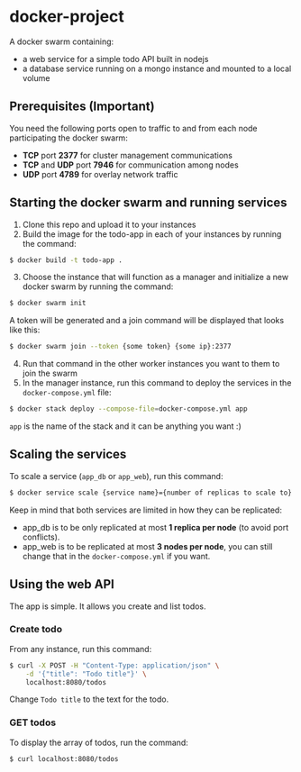# docker-project
A docker swarm containing:
- a web service for a simple todo API built in nodejs
- a database service running on a mongo instance and mounted to a local volume

## Prerequisites (Important)
You need the following ports open to traffic to and from each node participating the docker swarm:
- **TCP** port **2377** for cluster management communications
- **TCP** and **UDP** port **7946** for communication among nodes
- **UDP** port **4789** for overlay network traffic

## Starting the docker swarm and running services

1. Clone this repo and upload it to your instances
2. Build the image for the todo-app in each of your instances by running the command:
```bash
$ docker build -t todo-app .
```
3. Choose the instance that will function as a manager and initialize a new docker swarm by running the command:
```bash
$ docker swarm init
```
A token will be generated and a join command will be displayed that looks like this:
```bash
$ docker swarm join --token {some token} {some ip}:2377
```
4. Run that command in the other worker instances you want to them to join the swarm
5. In the manager instance, run this command to deploy the services in the `docker-compose.yml` file:
```bash
$ docker stack deploy --compose-file=docker-compose.yml app
```
`app` is the name of the stack and it can be anything you want :)
## Scaling the services

To scale a service (`app_db` or `app_web`), run this command:
```bash
$ docker service scale {service name}={number of replicas to scale to}
```
Keep in mind that both services are limited in how they can be replicated:
- app_db is to be only replicated at most **1 replica per node** (to avoid port conflicts).
- app_web is to be replicated at most **3 nodes per node**, you can still change that in the `docker-compose.yml` if you want.

## Using the web API
The app is simple. It allows you create and list todos.
### Create todo
From any instance, run this command:
```bash
$ curl -X POST -H "Content-Type: application/json" \
    -d '{"title": "Todo title"}' \
    localhost:8080/todos
```
Change `Todo title` to the text for the todo.
### GET todos
To display the array of todos, run the command:
```bash
$ curl localhost:8080/todos
```


